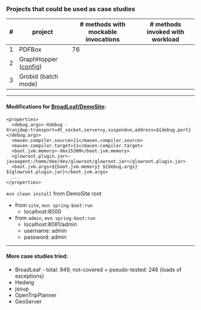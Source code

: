 ### Projects that could be used as case studies

\# | project | \# methods with mockable invocations | \# methods invoked with workload
---|---------|--------------------------------------|---------------------------------
1  | PDFBox | 76 | 
2  | GraphHopper ([config](https://github.com/Deee92/journal/blob/master/MOMs/jun-23-20.md)) | 
3  | Grobid (batch mode) |

___

#### Modifications for [BroadLeaf/DemoSite](https://github.com/BroadleafCommerce/DemoSite):
```
<properties>
  <debug.args>-Xdebug -Xrunjdwp:transport=dt_socket,server=y,suspend=n,address=${debug.port}</debug.args>
  <maven.compiler.source>11</maven.compiler.source>
  <maven.compiler.target>11</maven.compiler.target>
  <boot.jvm.memory>-Xmx1536M</boot.jvm.memory>
  <glowroot.plugin.jar>-javaagent:/home/dee/dev/glowroot/glowroot.jar</glowroot.plugin.jar>
  <boot.jvm.args>${boot.jvm.memory} ${debug.args} ${glowroot.plugin.jar}</boot.jvm.args>
  ...
</properties>
``` 

`mvn clean install` from DemoSite root
- from `site`, `mvn spring-boot:run`
  - localhost:8000
- from `admin`, `mvn spring-boot:run`
  - localhost:8081/admin
  - username: admin
  - password: admin
____

#### More case studies tried:

- BroadLeaf - total: 949, not-covered + pseudo-tested: 246 (loads of exceptions)
- Hedwig
- jsoup
- OpenTripPlanner
- GeoServer
